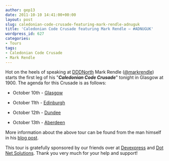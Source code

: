 ```yaml
---
author: gep13
date: 2011-10-10 14:41:00+00:00
layout: post
slug: caledonian-code-crusade-featuring-mark-rendle-adnuguk
title: 'Caledonian Code Crusade featuring Mark Rendle – #ADNUGUK'
wordpress_id: 627
categories:
- Tours
tags:
- Caledonian Code Crusade
- Mark Rendle
---
```


Hot on the heels of speaking at [DDDNorth](http://www.developerdeveloperdeveloper.com/north/) Mark Rendle ([@markrendle](http://twitter.com/#!/markrendle)) starts the first leg of his "**_Caledonian Code Crusade_**" tonight in Glasgow at 1900. The agenda for this Crusade is as follows:






  * October 10th - [Glasgow](http://www.eventbrite.com/event/2075364471/nl)


  * October 11th - [Edinburgh](http://www.eventbrite.com/event/2142042908/nl)


  * October 12th - [Dundee](http://www.eventbrite.com/event/2243442196/eorg)


  * October 13th - [Aberdeen](http://adnuguk-oct2011.eventbrite.com/)




More information about the above tour can be found from the man himself in his [blog post](http://blog.markrendle.net/2011/08/30/on-tour/).




This tour is gratefully sponsored by our friends over at [Devexpress](http://www.devexpress.com/) and [Dot Net Solutions](http://www.dotnetsolutions.co.uk/). Thank you very much for your help and support!
